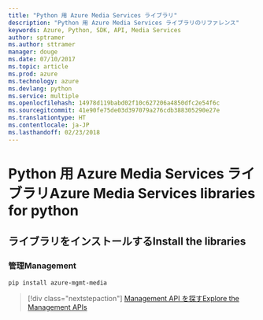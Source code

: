 ```yaml
---
title: "Python 用 Azure Media Services ライブラリ"
description: "Python 用 Azure Media Services ライブラリのリファレンス"
keywords: Azure, Python, SDK, API, Media Services
author: sptramer
ms.author: sttramer
manager: douge
ms.date: 07/10/2017
ms.topic: article
ms.prod: azure
ms.technology: azure
ms.devlang: python
ms.service: multiple
ms.openlocfilehash: 14978d119babd02f10c627206a4850dfc2e54f6c
ms.sourcegitcommit: 41e90fe75de03d397079a276cdb388305290e27e
ms.translationtype: HT
ms.contentlocale: ja-JP
ms.lasthandoff: 02/23/2018
---
```

# <a name="azure-media-services-libraries-for-python"></a><span data-ttu-id="ccd92-104">Python 用 Azure Media Services ライブラリ</span><span class="sxs-lookup"><span data-stu-id="ccd92-104">Azure Media Services libraries for python</span></span>

## <a name="install-the-libraries"></a><span data-ttu-id="ccd92-105">ライブラリをインストールする</span><span class="sxs-lookup"><span data-stu-id="ccd92-105">Install the libraries</span></span>


### <a name="management"></a><span data-ttu-id="ccd92-106">管理</span><span class="sxs-lookup"><span data-stu-id="ccd92-106">Management</span></span>

```bash
pip install azure-mgmt-media
```
> [!div class="nextstepaction"]
> [<span data-ttu-id="ccd92-107">Management API を探す</span><span class="sxs-lookup"><span data-stu-id="ccd92-107">Explore the Management APIs</span></span>](/python/api/overview/azure/mediaservices/management)